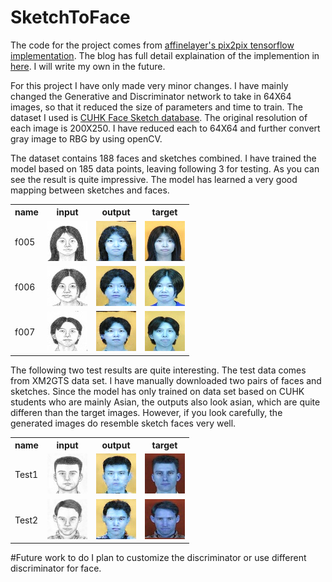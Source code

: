 # SketchToFace
The code for the project comes from [affinelayer's pix2pix tensorflow implementation](https://github.com/affinelayer/pix2pix-tensorflow). The blog has full detail explaination of the implemention in [here](http://affinelayer.com/pix2pix/). I will write my own in the future.

For this project I have only made very minor changes. I have mainly changed the Generative and Discriminator network to take in 64X64 images, so that it reduced the size of parameters and time to train. The dataset I used is [CUHK Face Sketch database](http://mmlab.ie.cuhk.edu.hk/archive/facesketch.html). The original resolution of each image is 200X250. I have reduced each to 64X64 and further convert gray image to RBG by using openCV.

The dataset contains 188 faces and sketches combined. I have trained the model based on 185 data points, leaving following 3 for testing. As you can see the result is quite impressive. The model has learned a very good mapping between sketches and faces.

<table>
<tr><th>name</th><th>input</th><th>output</th><th>target</th></tr>
<tr><td>f005</td><td><img src='images/f005-inputs.png'></td><td><img src='images/f005-outputs.png'></td><td><img src='images/f005-targets.png'></td></tr>
<tr><td>f006</td><td><img src='images/f006-inputs.png'></td><td><img src='images/f006-outputs.png'></td><td><img src='images/f006-targets.png'></td></tr>
<tr><td>f007</td><td><img src='images/f007-inputs.png'></td><td><img src='images/f007-outputs.png'></td><td><img src='images/f007-targets.png'></td></tr>
</table>

The following two test results are quite interesting. The test data comes from XM2GTS data set. I have manually downloaded two pairs of faces and sketches. Since the model has only trained on data set based on CUHK students who are mainly Asian, the outputs also look asian, which are quite differen than the target images. However, if you look carefully, the generated images do resemble sketch faces very well.
<table>
<tr><th>name</th><th>input</th><th>output</th><th>target</th></tr>
<tr><td>Test1</td><td><img src='images/Test1-inputs.png'></td><td><img src='images/Test1-outputs.png'></td><td><img src='images/Test1-targets.png'></td></tr>
<tr><td>Test2</td><td><img src='images/Test2-inputs.png'></td><td><img src='images/Test2-outputs.png'></td><td><img src='images/Test2-targets.png'></td></tr>
</table>

#Future work to do
I plan to customize the discriminator or use different discriminator for face.
